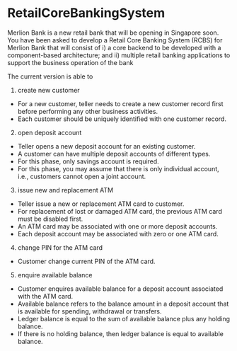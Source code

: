# RetailCoreBankingSystem
Merlion Bank is a new retail bank that will be opening in Singapore soon. 
You have been asked to develop a Retail Core Banking System (RCBS) for Merlion Bank that will consist of 
i) a core backend to be developed with a component-based architecture; and 
ii) multiple retail banking applications to support the business operation of the bank

The current version is able to 
1) create new customer
- For a new customer, teller needs to create a new customer record first before performing any other business activities. 
- Each customer should be uniquely identified with one customer record.

2) open deposit account
- Teller opens a new deposit account for an existing customer.
- A customer can have multiple deposit accounts of different types.
- For this phase, only savings account is required.
- For this phase, you may assume that there is only individual account, i.e., customers cannot open a joint account.

3) issue new and replacement ATM
- Teller issue a new or replacement ATM card to customer.
- For replacement of lost or damaged ATM card, the previous ATM card must be disabled first.
- An ATM card may be associated with one or more deposit accounts.
- Each deposit account may be associated with zero or one ATM card.

4) change PIN for the ATM card 
- Customer change current PIN of the ATM card.

5) enquire available balance
- Customer enquires available balance for a deposit account associated with the ATM card.
- Available balance refers to the balance amount in a deposit account that is available for spending, withdrawal or transfers.
- Ledger balance is equal to the sum of available balance plus any holding balance.
- If there is no holding balance, then ledger balance is equal to available balance.

